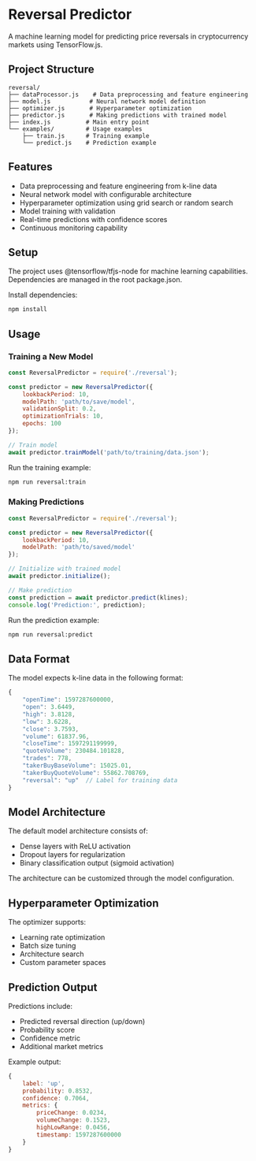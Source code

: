 # Reversal Predictor

A machine learning model for predicting price reversals in cryptocurrency markets using TensorFlow.js.

## Project Structure

```
reversal/
├── dataProcessor.js    # Data preprocessing and feature engineering
├── model.js           # Neural network model definition
├── optimizer.js       # Hyperparameter optimization
├── predictor.js       # Making predictions with trained model
├── index.js          # Main entry point
└── examples/         # Usage examples
    ├── train.js      # Training example
    └── predict.js    # Prediction example
```

## Features

- Data preprocessing and feature engineering from k-line data
- Neural network model with configurable architecture
- Hyperparameter optimization using grid search or random search
- Model training with validation
- Real-time predictions with confidence scores
- Continuous monitoring capability

## Setup

The project uses @tensorflow/tfjs-node for machine learning capabilities. Dependencies are managed in the root package.json.

Install dependencies:
```bash
npm install
```

## Usage

### Training a New Model

```javascript
const ReversalPredictor = require('./reversal');

const predictor = new ReversalPredictor({
    lookbackPeriod: 10,
    modelPath: 'path/to/save/model',
    validationSplit: 0.2,
    optimizationTrials: 10,
    epochs: 100
});

// Train model
await predictor.trainModel('path/to/training/data.json');
```

Run the training example:
```bash
npm run reversal:train
```

### Making Predictions

```javascript
const ReversalPredictor = require('./reversal');

const predictor = new ReversalPredictor({
    lookbackPeriod: 10,
    modelPath: 'path/to/saved/model'
});

// Initialize with trained model
await predictor.initialize();

// Make prediction
const prediction = await predictor.predict(klines);
console.log('Prediction:', prediction);
```

Run the prediction example:
```bash
npm run reversal:predict
```

## Data Format

The model expects k-line data in the following format:
```javascript
{
    "openTime": 1597287600000,
    "open": 3.6449,
    "high": 3.8128,
    "low": 3.6228,
    "close": 3.7593,
    "volume": 61837.96,
    "closeTime": 1597291199999,
    "quoteVolume": 230484.101828,
    "trades": 778,
    "takerBuyBaseVolume": 15025.01,
    "takerBuyQuoteVolume": 55862.708769,
    "reversal": "up"  // Label for training data
}
```

## Model Architecture

The default model architecture consists of:
- Dense layers with ReLU activation
- Dropout layers for regularization
- Binary classification output (sigmoid activation)

The architecture can be customized through the model configuration.

## Hyperparameter Optimization

The optimizer supports:
- Learning rate optimization
- Batch size tuning
- Architecture search
- Custom parameter spaces

## Prediction Output

Predictions include:
- Predicted reversal direction (up/down)
- Probability score
- Confidence metric
- Additional market metrics

Example output:
```javascript
{
    label: 'up',
    probability: 0.8532,
    confidence: 0.7064,
    metrics: {
        priceChange: 0.0234,
        volumeChange: 0.1523,
        highLowRange: 0.0456,
        timestamp: 1597287600000
    }
}
